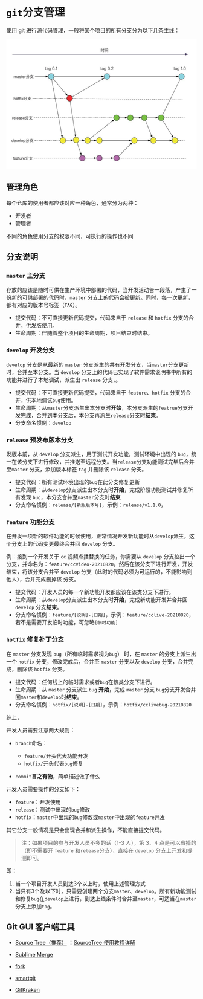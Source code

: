 # `git`分支管理

使用 git 进行源代码管理，一般将某个项目的所有分支分为以下几条主线：

![git-flow](../../assets/images/git-flow.png)

## 管理角色

每个仓库的使用者都应该对应一种角色，通常分为两种：

- 开发者
- 管理者

不同的角色使用分支的权限不同，可执行的操作也不同

## 分支说明

### `master` 主分支

  存放的应该是随时可供在生产环境中部署的代码，当开发活动告一段落，产生了一份新的可供部署的代码时，`master` 分支上的代码会被更新。同时，每一次更新，都有对应的版本号标签（`TAG`）。

  - 提交代码：不可直接更新代码提交，代码来自于 `release` 和 `hotfix` 分支的合并，供发版使用。
  - 生命周期：伴随着整个项目的生命周期，项目结束时结束。

### `develop` 开发分支

  `develop` 分支是从最新的 `master` 分支派生的共有开发分支，当`master`分支更新时，合并至本分支。当 `develop` 分支上的代码已实现了软件需求说明书中所有的功能并进行了本地调试，派生出 `release` 分支，。

  - 提交代码：不可直接更新代码提交，代码来自于 `feature`、`hotfix` 分支的合并，供本地调试`bug`使用。
  - 生命周期：从`master`分支派生出本分支时**开始**，本分支派生的`featrue`分支开发完成，合并到本分支后，本分支再派生`release`分支时**结束**。
  - 分支命名惯例：`develop`

### `release` 预发布版本分支

  发版本前，从 `develop` 分支派生，用于测试开发功能，测试环境中出现的 `bug`，统一在该分支下进行修改，并推送至远程分支。当`release`分支功能测试完毕后合并至`master` 分支，添加版本标签 `tag` 并删除该 `release` 分支。

  - 提交代码：所有测试环境出现的`bug`在此分支修复更新
  - 生命周期：从`develop`分支派生出本分支时**开始**，完成阶段功能测试并修复所有发现 `bug`，本分支合并至`master`分支时**结束**
  - 分支命名惯例：`release/[新版版本号]`，示例：`release/v1.1.0`，

### `feature` 功能分支

  在开发一项新的软件功能的时候使用，正常情况开发新功能时从`develop`派生，这个分支上的代码变更最终合并回 `develop` 分支。

  例：接到一个开发关于 `cc` 视频点播替换的任务，你需要从 `develop` 分支拉出一个分支，并命名为：`feature/ccVideo-20210820`。然后在该分支下进行开发，开发结束，将该分支合并至 `develop` 分支（此时的代码必须为可运行的，不能影响到他人），合并完成删掉该
  分支。

  - 提交代码：开发人员的每一个新功能开发都应该在该类分支下进行。
  - 生命周期：从`develop`分支派生出本分支时**开始**，完成新功能开发并合并回 `develop` 分支**结束**。
  - 分支命名惯例：`feature/[说明]-[日期]`，示例：`feature/cclive-20210820`，若不是需要开发临时功能，可忽略`[临时功能]`

### `hotfix` 修复补丁分支

  在 `master` 分支发现 `bug`（所有临时需求视为`bug`） 时，在 `master` 的分支上派生出一个 `hotfix` 分支，修改完成后，合并至 `master` 分支以及 `develop` 分支，合并完成，删除该 `hotfix` 分支。

  - 提交代码：任何线上的临时需求或者`bug`在该类分支下进行。
  - 生命周期：从 `master` 分支派生 `bug` **开始**，完成 `master` 分支 `bug`分支开发合并回`master`和`develop`时**结束**。
  - 分支命名惯例：`hotfix/[说明]-[日期]`，示例：`hotfix/cclivebug-20210820`


综上，

开发人员需要注意两大规则：

- `branch`命名：

  - `feature/`开头代表功能开发
  - `hotfix/`开头代表`bug`修复

- `commit`**言之有物**，简单描述做了什么

开发人员需要操作的分支如下：

- `feature`：开发使用
- `release`：测试中出现的`bug`修改
- `hotfix`：`master`中出现的`bug`修改或`master`中出现的`feature`开发

其它分支一般情况是只会出现合并和派生操作，不能直接提交代码。

> 注：如果项目的参与开发人员不多的话（1-3 人），第 3、4 点是可以省掉的（即不需要开 `feature` 和`release`分支），直接在 `develop` 分支上开发和提测即可。

即：

1. 当一个项目开发人员到达3个以上时，使用上述管理方式
2. 当只有3个及以下时，只需要创建两个分支`master`、`develop`。所有新功能测试和修复`bug`在`develop`上进行，到达上线条件时合并至`master`，可适当在`master`分支上添加`tag`。

## Git GUI 客户端工具

- [Source Tree（推荐）](https://www.sourcetreeapp.com/) ：[SourceTree 使用教程详解](https://www.cnblogs.com/Can-daydayup/p/13128633.html)

- [Sublime Merge](https://www.sublimemerge.com/)

- [fork](https://git-fork.com/)

- [smartgit](https://www.syntevo.com/smartgit/)

- [GitKraken](https://www.gitkraken.com/)
